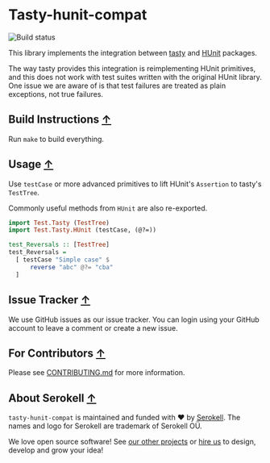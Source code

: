 # Tasty-hunit-compat

![Build status](https://github.com/serokell/tasty-hunit-compat/workflows/CI/badge.svg)

This library implements the integration between [tasty](https://hackage.haskell.org/package/tasty) and [HUnit](https://hackage.haskell.org/package/HUnit) packages.

The way tasty provides this integration is reimplementing HUnit primitives, and this does not work with test suites written with the original HUnit library.
One issue we are aware of is that test failures are treated as plain exceptions, not true failures.

## Build Instructions [↑](#tasty-hunit-compat)

Run `make` to build everything.

## Usage [↑](#tasty-hunit-compat)

Use `testCase` or more advanced primitives to lift HUnit's `Assertion` to tasty's `TestTree`.

Commonly useful methods from `HUnit` are also re-exported.

```haskell
import Test.Tasty (TestTree)
import Test.Tasty.HUnit (testCase, (@?=))

test_Reversals :: [TestTree]
test_Reversals =
  [ testCase "Simple case" $
      reverse "abc" @?= "cba"
  ]
```

## Issue Tracker [↑](#tasty-hunit-compat)

We use GitHub issues as our issue tracker.
You can login using your GitHub account to leave a comment or create a new issue.

## For Contributors [↑](#tasty-hunit-compat)

Please see [CONTRIBUTING.md](.github/CONTRIBUTING.md) for more information.

## About Serokell [↑](#tasty-hunit-compat)

`tasty-hunit-compat` is maintained and funded with ❤️ by [Serokell](https://serokell.io/).
The names and logo for Serokell are trademark of Serokell OÜ.

We love open source software! See [our other projects](https://serokell.io/community?utm_source=github) or [hire us](https://serokell.io/hire-us?utm_source=github) to design, develop and grow your idea!
